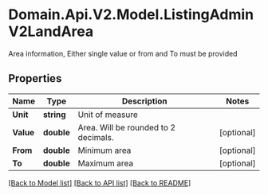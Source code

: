 # Domain.Api.V2.Model.ListingAdminV2LandArea
Area information, Either single value or from and To must be provided
## Properties

Name | Type | Description | Notes
------------ | ------------- | ------------- | -------------
**Unit** | **string** | Unit of measure | 
**Value** | **double** | Area. Will be rounded to 2 decimals. | [optional] 
**From** | **double** | Minimum area | [optional] 
**To** | **double** | Maximum area | [optional] 

[[Back to Model list]](../README.md#documentation-for-models) [[Back to API list]](../README.md#documentation-for-api-endpoints) [[Back to README]](../README.md)

